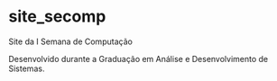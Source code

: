 # site_secomp
Site da I Semana de Computação

Desenvolvido durante a Graduação em Análise e Desenvolvimento de Sistemas.
